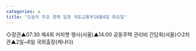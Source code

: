 ```yaml
---
categories: a
title: "오늘의 주요 경제 일정 국토교통부10월4일 화요일"
---
```

◇장관▲07:30 제4회 커피챗 행사(서울)▲14:00 공동주택 관리비 간담회(서울)◇2차관▲2일~6일 국외출장(캐나다)